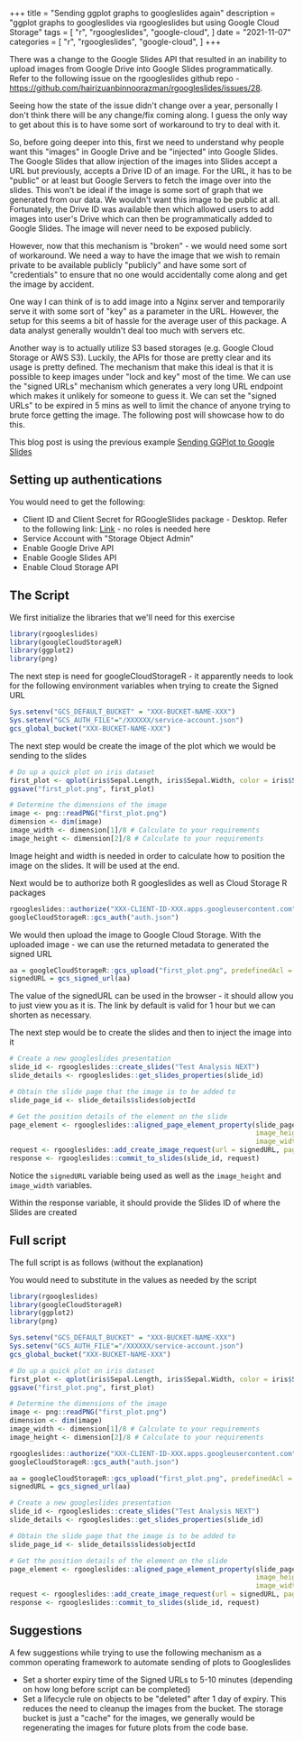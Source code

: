 +++
title = "Sending ggplot graphs to googleslides again"
description = "ggplot graphs to googleslides via rgoogleslides but using Google Cloud Storage"
tags = [
    "r",
    "rgoogleslides",
    "google-cloud",
]
date = "2021-11-07"
categories = [
    "r",
    "rgoogleslides",
    "google-cloud",
]
+++

There was a change to the Google Slides API that resulted in an inability to upload images from Google Drive into Google Slides programmatically. Refer to the following issue on the rgoogleslides github repo - https://github.com/hairizuanbinnoorazman/rgoogleslides/issues/28. 

Seeing how the state of the issue didn't change over a year, personally I don't think there will be any change/fix coming along. I guess the only way to get about this is to have some sort of workaround to try to deal with it.

So, before going deeper into this, first we need to understand why people want this "images" in Google Drive and be "injected" into Google Slides. The Google Slides that allow injection of the images into Slides accept a URL but previously, accepts a Drive ID of an image. For the URL, it has to be "public" or at least but Google Servers to fetch the image over into the slides. This won't be ideal if the image is some sort of graph that we generated from our data. We wouldn't want this image to be public at all. Fortunately, the Drive ID was available then which allowed users to add images into user's Drive which can then be programmatically added to Google Slides. The image will never need to be exposed publicly.

However, now that this mechanism is "broken" - we would need some sort of workaround. We need a way to have the image that we wish to remain private to be available publicly "publicly" and have some sort of "credentials" to ensure that no one would accidentally come along and get the image by accident. 

One way I can think of is to add image into a Nginx server and temporarily serve it with some sort of "key" as a parameter in the URL. However, the setup for this seems a bit of hassle for the average user of this package. A data analyst generally wouldn't deal too much with servers etc.

Another way is to actually utilize S3 based storages (e.g. Google Cloud Storage or AWS S3). Luckily, the APIs for those are pretty clear and its usage is pretty defined. The mechanism that make this ideal is that it is possible to keep images under "lock and key" most of the time. We can use the "signed URLs" mechanism which generates a very long URL endpoint which makes it unlikely for someone to guess it. We can set the "signed URLs" to be expired in 5 mins as well to limit the chance of anyone trying to brute force getting the image. The following post will showcase how to do this. 

This blog post is using the previous example [Sending GGPlot to Google Slides](/sending-ggplot-graphs-to-googleslides/)

## Setting up authentications

You would need to get the following:

- Client ID and Client Secret for RGoogleSlides package - Desktop. Refer to the following link: [Link](/rgoogleslides-using-your-own-account-client-id-and-secret/) - no roles is needed here
- Service Account with "Storage Object Admin"
- Enable Google Drive API
- Enable Google Slides API
- Enable Cloud Storage API

## The Script

We first initialize the libraries that we'll need for this exercise

```R
library(rgoogleslides)
library(googleCloudStorageR)
library(ggplot2)
library(png)
```

The next step is need for googleCloudStorageR - it apparently needs to look for the following environment variables when trying to create the Signed URL

```R
Sys.setenv("GCS_DEFAULT_BUCKET" = "XXX-BUCKET-NAME-XXX")
Sys.setenv("GCS_AUTH_FILE"="/XXXXXX/service-account.json")
gcs_global_bucket("XXX-BUCKET-NAME-XXX")
```

The next step would be create the image of the plot which we would be sending to the slides

```R
# Do up a quick plot on iris dataset
first_plot <- qplot(iris$Sepal.Length, iris$Sepal.Width, color = iris$Species)
ggsave("first_plot.png", first_plot)

# Determine the dimensions of the image
image <- png::readPNG("first_plot.png")
dimension <- dim(image)
image_width <- dimension[1]/8 # Calculate to your requirements
image_height <- dimension[2]/8 # Calculate to your requirements
```

Image height and width is needed in order to calculate how to position the image on the slides. It will be used at the end.

Next would be to authorize both R googleslides as well as Cloud Storage R packages

```R
rgoogleslides::authorize("XXX-CLIENT-ID-XXX.apps.googleusercontent.com", "XXX-CLIENT-KEY-XXX")
googleCloudStorageR::gcs_auth("auth.json")
```

We would then upload the image to Google Cloud Storage. With the uploaded image - we can use the returned metadata to generated the signed URL

```R
aa = googleCloudStorageR::gcs_upload("first_plot.png", predefinedAcl = "bucketLevel")
signedURL = gcs_signed_url(aa)
```

The value of the signedURL can be used in the browser - it should allow you to just view you as it is. The link by default is valid for 1 hour but we can shorten as necessary.

The next step would be to create the slides and then to inject the image into it

```R
# Create a new googleslides presentation
slide_id <- rgoogleslides::create_slides("Test Analysis NEXT")
slide_details <- rgoogleslides::get_slides_properties(slide_id)

# Obtain the slide page that the image is to be added to
slide_page_id <- slide_details$slides$objectId

# Get the position details of the element on the slide
page_element <- rgoogleslides::aligned_page_element_property(slide_page_id,
                                                             image_height = image_height,
                                                             image_width = image_width)
request <- rgoogleslides::add_create_image_request(url = signedURL, page_element_property = page_element)
response <- rgoogleslides::commit_to_slides(slide_id, request)
```

Notice the `signedURL` variable being used as well as the `image_height` and `image_width` variables.

Within the response variable, it should provide the Slides ID of where the Slides are created

## Full script

The full script is as follows (without the explanation)

You would need to substitute in the values as needed by the script

```R
library(rgoogleslides)
library(googleCloudStorageR)
library(ggplot2)
library(png)

Sys.setenv("GCS_DEFAULT_BUCKET" = "XXX-BUCKET-NAME-XXX")
Sys.setenv("GCS_AUTH_FILE"="/XXXXXX/service-account.json")
gcs_global_bucket("XXX-BUCKET-NAME-XXX")

# Do up a quick plot on iris dataset
first_plot <- qplot(iris$Sepal.Length, iris$Sepal.Width, color = iris$Species)
ggsave("first_plot.png", first_plot)

# Determine the dimensions of the image
image <- png::readPNG("first_plot.png")
dimension <- dim(image)
image_width <- dimension[1]/8 # Calculate to your requirements
image_height <- dimension[2]/8 # Calculate to your requirements

rgoogleslides::authorize("XXX-CLIENT-ID-XXX.apps.googleusercontent.com", "XXX-CLIENT-KEY-XXX")
googleCloudStorageR::gcs_auth("auth.json")

aa = googleCloudStorageR::gcs_upload("first_plot.png", predefinedAcl = "bucketLevel")
signedURL = gcs_signed_url(aa)

# Create a new googleslides presentation
slide_id <- rgoogleslides::create_slides("Test Analysis NEXT")
slide_details <- rgoogleslides::get_slides_properties(slide_id)

# Obtain the slide page that the image is to be added to
slide_page_id <- slide_details$slides$objectId

# Get the position details of the element on the slide
page_element <- rgoogleslides::aligned_page_element_property(slide_page_id,
                                                             image_height = image_height,
                                                             image_width = image_width)
request <- rgoogleslides::add_create_image_request(url = signedURL, page_element_property = page_element)
response <- rgoogleslides::commit_to_slides(slide_id, request)
```

## Suggestions

A few suggestions while trying to use the following mechanism as a common operating framework to automate sending of plots to Googleslides

- Set a shorter expiry time of the Signed URLs to 5-10 minutes (depending on how long before script can be completed)
- Set a lifecycle rule on objects to be "deleted" after 1 day of expiry. This reduces the need to cleanup the images from the bucket. The storage bucket is just a "cache" for the images, we generally would be regenerating the images for future plots from the code base.



